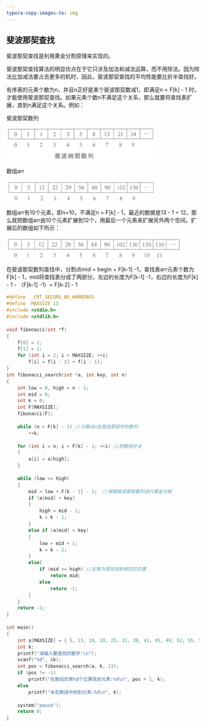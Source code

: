 ```yaml
---
typora-copy-images-to: img
---
```


## 斐波那契查找

斐波那契查找是利用黄金分割原理来实现的。

斐波那契查找算法的明显优点在于它只涉及加法和减法运算，而不用除法。因为除法比加减法要占去更多的机时，因此，斐波那契查找的平均性能要比折半查找好。

有序表的元素个数为n，并且n正好是某个斐波那契数减1，即满足n = F[k] - 1 时，才能使用斐波那契查找。如果元素个数n不满足这个关系，那么就要将查找表扩展，直到n满足这个关系。例如：

斐波那契数列

![](img/斐波那契数列.png)

数组arr

![1503370910629](img/1503370910629.png)

数组arr有10个元素，即n=10，不满足n = F[k] - 1，最近的数据是13 - 1 = 12，那么就把数组arr由10个元素扩展到12个，用最后一个元素来扩展另外两个空间。扩展后的数组如下所示：

![1503371347717](img/1503371347717.png)

在斐波那契数列查找中，分割点mid = begin + F[k-1] -1，查找表arr元素个数为F[k] - 1，mid将查找表分成了两部分，左边的长度为F[k-1] -1，右边的长度为F[k] - 1 - （F[k-1] -1）= F[k-2] - 1

```c++
#define  _CRT_SECURE_NO_WARNINGS
#define  MAXSIZE 13
#include <stdio.h>
#include <stdlib.h>

void fibonacci(int *f)
{
	f[0] = 1;
	f[1] = 1;
	for (int i = 2; i < MAXSIZE; ++i)
		f[i] = f[i - 2] + f[i - 1];
}
int fibonacci_search(int *a, int key, int n)
{
	int low = 0, high = n - 1;
	int mid = 0;
	int k = 0;
	int F[MAXSIZE];
	fibonacci(F);

	while (n > F[k] - 1) //计算出n在斐波那契中的数列  
		++k;

	for (int i = n; i < F[k] - 1; ++i) //把数组补全  
	{
		a[i] = a[high];
	}

	while (low <= high)
	{
		mid = low + F[k - 1] - 1;  //根据斐波那契数列进行黄金分割  
		if (a[mid] > key)
		{
			high = mid - 1;
			k = k - 1;
		}
		else if (a[mid] < key)
		{
			low = mid + 1;
			k = k - 2;
		}
		else{
			if (mid <= high) //如果为真则找到相应的位置  
				return mid;
			else
				return -1;
		}
	}
	return -1;
}

int main()
{
	int a[MAXSIZE] = { 5, 15, 19, 20, 25, 31, 38, 41, 45, 49, 52, 55, 57 };
	int k;
	printf("请输入要查找的数字:\n");
	scanf("%d", &k);
	int pos = fibonacci_search(a, k, 13);
	if (pos != -1)
		printf("在数组的第%d个位置找到元素:%d\n", pos + 1, k);
	else
		printf("未在数组中找到元素:%d\n", k);

	system("pause");
	return 0;
}
```